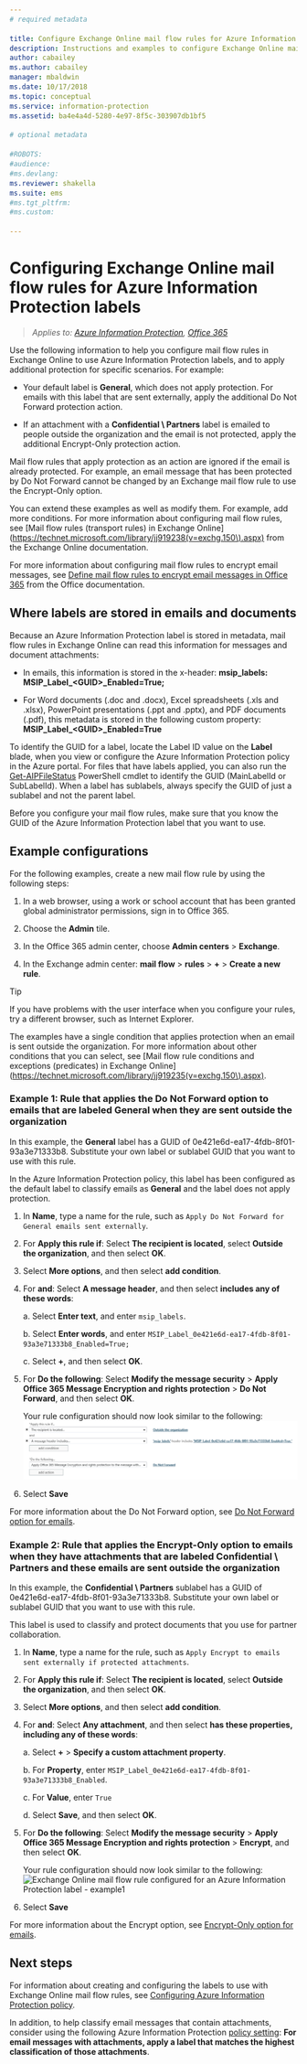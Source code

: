 ```yaml
---
# required metadata

title: Configure Exchange Online mail flow rules for Azure Information Protection labels
description: Instructions and examples to configure Exchange Online mail flow rules for Azure Information Protection labels.
author: cabailey
ms.author: cabailey
manager: mbaldwin
ms.date: 10/17/2018
ms.topic: conceptual
ms.service: information-protection
ms.assetid: ba4e4a4d-5280-4e97-8f5c-303907db1bf5

# optional metadata

#ROBOTS:
#audience:
#ms.devlang:
ms.reviewer: shakella
ms.suite: ems
#ms.tgt_pltfrm:
#ms.custom:

---
```


# Configuring Exchange Online mail flow rules for Azure Information Protection labels

>*Applies to: [Azure Information Protection](https://azure.microsoft.com/pricing/details/information-protection), [Office 365](http://download.microsoft.com/download/E/C/F/ECF42E71-4EC0-48FF-AA00-577AC14D5B5C/Azure_Information_Protection_licensing_datasheet_EN-US.pdf)*

Use the following information to help you configure mail flow rules in Exchange Online to use Azure Information Protection labels, and to apply additional protection for specific scenarios. For example:

- Your default label is **General**, which does not apply protection. For emails with this label that are sent externally, apply the additional Do Not Forward protection action.

- If an attachment with a **Confidential \ Partners** label is emailed to people outside the organization and the email is not protected, apply the additional Encrypt-Only protection action.

Mail flow rules that apply protection as an action are ignored if the email is already protected. For example, an email message that has been protected by Do Not Forward cannot be changed by an Exchange mail flow rule to use the Encrypt-Only option.  

You can extend these examples as well as modify them. For example, add more conditions. For more information about configuring mail flow rules, see [Mail flow rules (transport rules) in Exchange Online](https://technet.microsoft.com/library/jj919238(v=exchg.150\).aspx) from the Exchange Online documentation.

For more information about configuring mail flow rules to encrypt email messages, see [Define mail flow rules to encrypt email messages in Office 365](https://support.office.com/article/define-mail-flow-rules-to-encrypt-email-messages-in-office-365-9b7daf19-d5f2-415b-bc43-a0f5f4a585e8) from the Office documentation. 

## Where labels are stored in emails and documents

Because an Azure Information Protection label is stored in metadata, mail flow rules in Exchange Online can read this information for messages and document attachments:

- In emails, this information is stored in the x-header: **msip_labels: MSIP_Label_\<GUID>_Enabled=True;** 

- For Word documents (.doc and .docx), Excel spreadsheets (.xls and .xlsx), PowerPoint presentations (.ppt and .pptx), and PDF documents (.pdf), this metadata is stored in the following custom property: **MSIP_Label_\<GUID>_Enabled=True**  

To identify the GUID for a label, locate the Label ID value on the **Label** blade, when you view or configure the Azure Information Protection policy in the Azure portal. For files that have labels applied, you can also run the [Get-AIPFileStatus](/powershell/module/azureinformationprotection/get-aipfilestatus) PowerShell cmdlet to identify the GUID (MainLabelId or SubLabelId). When a label has sublabels, always specify the GUID of just a sublabel and not the parent label.

Before you configure your mail flow rules, make sure that you know the GUID of the Azure Information Protection label that you want to use.

## Example configurations

For the following examples, create a new mail flow rule by using the following steps:

1. In a web browser, using a work or school account that has been granted global administrator permissions, sign in to Office 365. 

2. Choose the **Admin** tile.

3. In the Office 365 admin center, choose **Admin centers** > **Exchange**.

4. In the Exchange admin center: **mail flow** > **rules** > **+** > **Create a new rule**. 

> [!TIP]
> If you have problems with the user interface when you configure your rules, try a different browser, such as Internet Explorer.

The examples have a single condition that applies protection when an email is sent outside the organization. For more information about other conditions that you can select, see [Mail flow rule conditions and exceptions (predicates) in Exchange Online](https://technet.microsoft.com/library/jj919235(v=exchg.150\).aspx).


### Example 1: Rule that applies the Do Not Forward option to emails that are labeled **General** when they are sent outside the organization

In this example, the **General** label has a GUID of 0e421e6d-ea17-4fdb-8f01-93a3e71333b8. Substitute your own label or sublabel GUID that you want to use with this rule. 

In the Azure Information Protection policy, this label has been configured as the default label to classify emails as **General** and the label does not apply protection. 

1. In **Name**, type a name for the rule, such as `Apply Do Not Forward for General emails sent externally`.
 
2. For **Apply this rule if**: Select **The recipient is located**, select **Outside the organization**, and then select **OK**.

3. Select **More options**, and then select **add condition**.
 
4. For **and**: Select **A message header**, and then select **includes any of these words**:
     
    a. Select **Enter text**, and enter `msip_labels`.
     
    b. Select **Enter words**, and enter `MSIP_Label_0e421e6d-ea17-4fdb-8f01-93a3e71333b8_Enabled=True;`
    
    c. Select **+**, and then select **OK**.

5. For **Do the following**: Select **Modify the message security** > **Apply Office 365 Message Encryption and rights protection** > **Do Not Forward**, and then select **OK**.
    
    Your rule configuration should now look similar to the following:
    ![Exchange Online mail flow rule configured for an Azure Information Protection label - example1](./media/aip-exo-rule-ex1.png)

7. Select **Save** 

For more information about the Do Not Forward option, see [Do Not Forward option for emails](configure-usage-rights.md#do-not-forward-option-for-emails).

### Example 2: Rule that applies the Encrypt-Only option to emails when they have attachments that are labeled **Confidential \ Partners** and these emails are sent outside the organization

In this example, the **Confidential \ Partners** sublabel has a GUID of 0e421e6d-ea17-4fdb-8f01-93a3e71333b8. Substitute your own label or sublabel GUID that you want to use with this rule. 

This label is used to classify and protect documents that you use for partner collaboration.   

1. In **Name**, type a name for the rule, such as `Apply Encrypt to emails sent externally if protected attachments`.
 
2. For **Apply this rule if**: Select **The recipient is located**, select **Outside the organization**, and then select **OK**.

3. Select **More options**, and then select **add condition**.
 
4. For **and**: Select **Any attachment**, and then select **has these properties, including any of these words**:
     
    a. Select **+** > **Specify a custom attachment property**.
  
    b. For **Property**, enter `MSIP_Label_0e421e6d-ea17-4fdb-8f01-93a3e71333b8_Enabled`.
    
    c. For **Value**, enter `True`
    
    d. Select **Save**, and then select **OK**.

5. For **Do the following**: Select **Modify the message security** > **Apply Office 365 Message Encryption and rights protection** > **Encrypt**, and then select **OK**.
    
    Your rule configuration should now look similar to the following:
    ![Exchange Online mail flow rule configured for an Azure Information Protection label - example1](./media/aip-exo-rule-ex2.png)

6. Select **Save** 

For more information about the Encrypt option, see [Encrypt-Only option for emails](configure-usage-rights.md#encrypt-only-option-for-emails).


## Next steps

For information about creating and configuring the labels to use with Exchange Online mail flow rules, see [Configuring Azure Information Protection policy](configure-policy.md).

In addition, to help classify email messages that contain attachments, consider using the following Azure Information Protection [policy setting](configure-policy-settings.md): **For email messages with attachments, apply a label that matches the highest classification of those attachments**.


